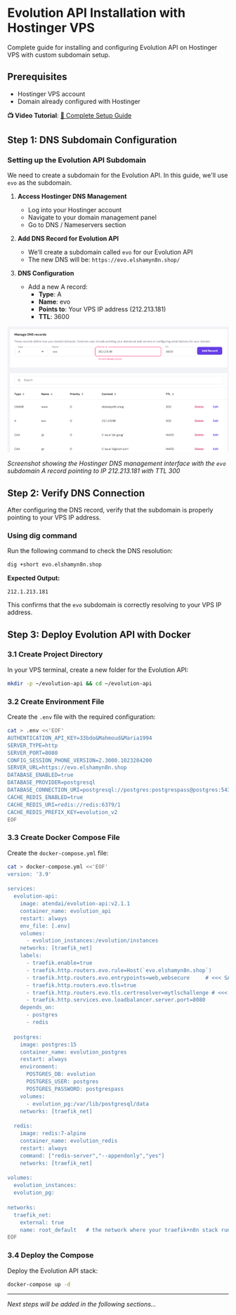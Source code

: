 # Evolution API Installation with Hostinger VPS

Complete guide for installing and configuring Evolution API on Hostinger VPS with custom subdomain setup.

## Prerequisites
- Hostinger VPS account
- Domain already configured with Hostinger

**📺 Video Tutorial**: [🎥 Complete Setup Guide](https://www.youtube.com/watch?v=eIyUlX0o-kQ&list=PLZ42ZUInDWC79Bw1K_tYQhUPfFRV7fy8v&index=67&t=1s)

## Step 1: DNS Subdomain Configuration

### Setting up the Evolution API Subdomain

We need to create a subdomain for the Evolution API. In this guide, we'll use `evo` as the subdomain.

1. **Access Hostinger DNS Management**
   - Log into your Hostinger account
   - Navigate to your domain management panel
   - Go to DNS / Nameservers section

2. **Add DNS Record for Evolution API**
   - We'll create a subdomain called `evo` for our Evolution API
   - The new DNS will be: `https://evo.elshamyn8n.shop/`

3. **DNS Configuration**
   - Add a new A record:
     - **Type**: A
     - **Name**: evo
     - **Points to**: Your VPS IP address (212.213.181)
     - **TTL**: 3600

![DNS Configuration](images/hostinger-dns-evo-subdomain.png)

*Screenshot showing the Hostinger DNS management interface with the `evo` subdomain A record pointing to IP 212.213.181 with TTL 300*

## Step 2: Verify DNS Connection

After configuring the DNS record, verify that the subdomain is properly pointing to your VPS IP address.

### Using dig command

Run the following command to check the DNS resolution:

```bash
dig +short evo.elshamyn8n.shop
```

**Expected Output:**
```
212.1.213.181
```

This confirms that the `evo` subdomain is correctly resolving to your VPS IP address.

## Step 3: Deploy Evolution API with Docker

### 3.1 Create Project Directory

In your VPS terminal, create a new folder for the Evolution API:

```bash
mkdir -p ~/evolution-api && cd ~/evolution-api
```

### 3.2 Create Environment File

Create the `.env` file with the required configuration:

```bash
cat > .env <<'EOF'
AUTHENTICATION_API_KEY=33bdo&Mahmoud&Maria1994
SERVER_TYPE=http
SERVER_PORT=8080
CONFIG_SESSION_PHONE_VERSION=2.3000.1023204200
SERVER_URL=https://evo.elshamyn8n.shop
DATABASE_ENABLED=true
DATABASE_PROVIDER=postgresql
DATABASE_CONNECTION_URI=postgresql://postgres:postgrespass@postgres:5432/evolution?schema=public
CACHE_REDIS_ENABLED=true
CACHE_REDIS_URI=redis://redis:6379/1
CACHE_REDIS_PREFIX_KEY=evolution_v2
EOF
```

### 3.3 Create Docker Compose File

Create the `docker-compose.yml` file:

```bash
cat > docker-compose.yml <<'EOF'
version: '3.9'

services:
  evolution-api:
    image: atendai/evolution-api:v2.1.1
    container_name: evolution_api
    restart: always
    env_file: [.env]
    volumes:
      - evolution_instances:/evolution/instances
    networks: [traefik_net]
    labels:
      - traefik.enable=true
      - traefik.http.routers.evo.rule=Host(`evo.elshamyn8n.shop`)
      - traefik.http.routers.evo.entrypoints=web,websecure     # <<< SAME as n8n
      - traefik.http.routers.evo.tls=true
      - traefik.http.routers.evo.tls.certresolver=mytlschallenge # <<< SAME as n8n
      - traefik.http.services.evo.loadbalancer.server.port=8080
    depends_on:
      - postgres
      - redis

  postgres:
    image: postgres:15
    container_name: evolution_postgres
    restart: always
    environment:
      POSTGRES_DB: evolution
      POSTGRES_USER: postgres
      POSTGRES_PASSWORD: postgrespass
    volumes:
      - evolution_pg:/var/lib/postgresql/data
    networks: [traefik_net]

  redis:
    image: redis:7-alpine
    container_name: evolution_redis
    restart: always
    command: ["redis-server","--appendonly","yes"]
    networks: [traefik_net]

volumes:
  evolution_instances:
  evolution_pg:

networks:
  traefik_net:
    external: true
    name: root_default   # the network where your traefik+n8n stack runs
EOF
```

### 3.4 Deploy the Compose

Deploy the Evolution API stack:

```bash
docker-compose up -d
```

---

*Next steps will be added in the following sections...*
